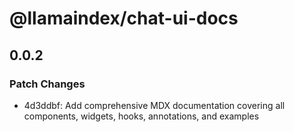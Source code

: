 # @llamaindex/chat-ui-docs

## 0.0.2

### Patch Changes

- 4d3ddbf: Add comprehensive MDX documentation covering all components, widgets, hooks, annotations, and examples
